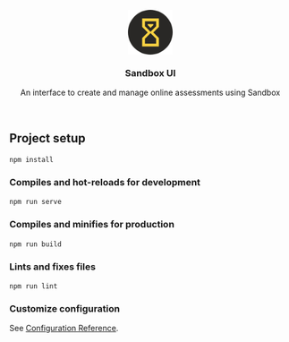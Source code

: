 <p align='center'>
<img align='center' width="80px" height="80px" src="img/icon.png">
</p>

<h3 align='center'> Sandbox UI </h3>

<p align='center' markdown='1'>
An interface to create and manage online assessments using Sandbox
</p>
<br>


## Project setup
```
npm install
```

### Compiles and hot-reloads for development
```
npm run serve
```

### Compiles and minifies for production
```
npm run build
```

### Lints and fixes files
```
npm run lint
```

### Customize configuration
See [Configuration Reference](https://cli.vuejs.org/config/).
